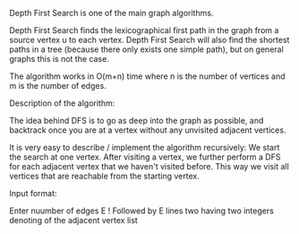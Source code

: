 Depth First Search is one of the main graph algorithms.

Depth First Search finds the lexicographical first path in the graph from a source vertex u to each vertex. Depth First Search will also find the shortest paths in a tree (because there only exists one simple path), but on general graphs this is not the case.

The algorithm works in O(m+n) time where n is the number of vertices and m is the number of edges.

Description of the algorithm:

The idea behind DFS is to go as deep into the graph as possible, and backtrack once you are at a vertex without any unvisited adjacent vertices.

It is very easy to describe / implement the algorithm recursively: We start the search at one vertex. After visiting a vertex, we further perform a DFS for each adjacent vertex that we haven't visited before. This way we visit all vertices that are reachable from the starting vertex.

Input format:

Enter nuumber of edges E !
Followed by E lines two having two integers denoting of the adjacent vertex list
